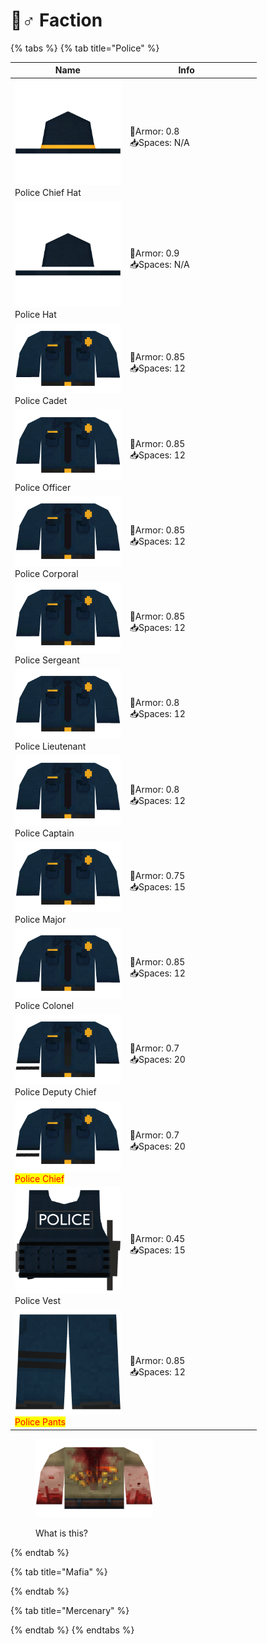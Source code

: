 # 👮♂ Faction



{% tabs %}
{% tab title="Police" %}
<table><thead><tr><th width="169.66666666666666">Name</th><th width="182">Info</th><th></th></tr></thead><tbody><tr><td><img src="../../.gitbook/assets/Police_Chief_Hat_30015.png" alt="">Police Chief Hat</td><td>💪Armor: 0.8<br>📥Spaces: N/A</td><td></td></tr><tr><td><img src="../../.gitbook/assets/Police_Hat_30014.png" alt="">Police Hat</td><td><p>💪Armor: 0.9<br>📥Spaces: N/A</p><p></p></td><td></td></tr><tr><td><img src="../../.gitbook/assets/Police_Cadet_30003.png" alt="">Police Cadet</td><td>💪Armor: 0.85<br>📥Spaces: 12</td><td></td></tr><tr><td><img src="../../.gitbook/assets/Police_Officer_30004.png" alt="">Police Officer</td><td>💪Armor: 0.85<br>📥Spaces: 12</td><td></td></tr><tr><td><img src="../../.gitbook/assets/Police_Corporal_30005.png" alt="">Police Corporal</td><td>💪Armor: 0.85<br>📥Spaces: 12</td><td></td></tr><tr><td><img src="../../.gitbook/assets/Police_Sergeant_30006.png" alt="">Police Sergeant</td><td>💪Armor: 0.85<br>📥Spaces: 12</td><td></td></tr><tr><td><img src="../../.gitbook/assets/Police_Lieutenant_30008.png" alt="">Police Lieutenant</td><td>💪Armor: 0.8<br>📥Spaces: 12</td><td></td></tr><tr><td><img src="../../.gitbook/assets/Police_Captain_30009.png" alt="">Police Captain</td><td>💪Armor: 0.8<br>📥Spaces: 12</td><td></td></tr><tr><td><img src="../../.gitbook/assets/Police_Major_30010.png" alt="">Police Major</td><td>💪Armor: 0.75<br>📥Spaces: 15</td><td></td></tr><tr><td><img src="../../.gitbook/assets/Police_Colonel_30011.png" alt="">Police Colonel</td><td>💪Armor: 0.85<br>📥Spaces: 12</td><td></td></tr><tr><td><img src="../../.gitbook/assets/Police_Chief_30013.png" alt="">Police Deputy Chief</td><td>💪Armor: 0.7<br>📥Spaces: 20</td><td></td></tr><tr><td><img src="../../.gitbook/assets/Police_Chief_30013 (1).png" alt=""><mark style="color:red;">Police Chief</mark></td><td>💪Armor: 0.7<br>📥Spaces: 20</td><td></td></tr><tr><td><img src="../../.gitbook/assets/Police_Vest_30001.png" alt="">Police Vest</td><td>💪Armor: 0.45<br>📥Spaces: 15</td><td></td></tr><tr><td><img src="../../.gitbook/assets/PantsTemp_30002.png" alt=""><mark style="color:red;">Police Pants</mark></td><td>💪Armor: 0.85<br>📥Spaces: 12</td><td></td></tr></tbody></table>

<div align="left">

<figure><img src="../../.gitbook/assets/Zombie_Outfit_30020.png" alt="" width="188"><figcaption><p>What is this?</p></figcaption></figure>

</div>
{% endtab %}

{% tab title="Mafia" %}

{% endtab %}

{% tab title="Mercenary" %}

{% endtab %}
{% endtabs %}
